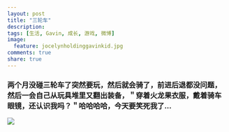 ```yaml
---
layout: post
title: "三轮车"
description: 
tags: [生活, Gavin, 成长, 游戏, 微博]
image:
  feature: jocelynholdinggavinkid.jpg
comments: true
share: true
---
```


### 两个月没碰三轮车了突然要玩，然后就会骑了，前进后退都没问题，然后一会自己从玩具堆里又翻出装备，＂穿着火龙果衣服，戴着骑车眼镜，还认识我吗？＂哈哈哈哈，今天要笑死我了... ###

![](http://i.imgur.com/AFWsxHY.jpg)
